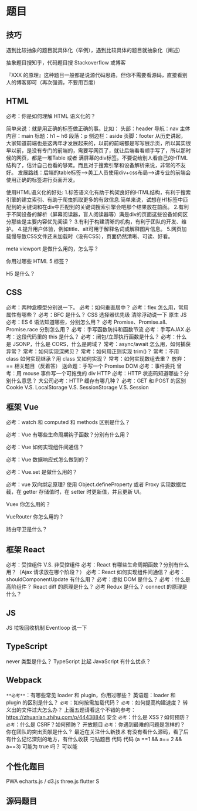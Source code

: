 # 题目

## 技巧

遇到比较抽象的题目就具体化（举例），遇到比较具体的题目就抽象化（阐述）

抽象题目搜知乎，代码题目搜 Stackoverflow 或博客

『XXX 的原理』这种题目一般都是说源代码思路，但你不需要看源码，直接看别人的博客即可（再次强调，不要用百度）



## HTML

必考：你是如何理解 HTML 语义化的？

简单来说：就是用正确的标签做正确的事。比如：
头部：header 导航：nav 主体内容：main 标题：h1 ~ h6 段落：p 侧边栏：aside 页脚：footer
从历史讲起，大家知道前端也是这两年才发展起来的，以前的前端都是写写展示页，所以其实很早以前，是没有专门的前端的，需要写网页了，就让后端看看顺手写了，所以那时候的网页，都是一堆Table 或者 满屏幕的div标签。不要说给别人看自己的HTML结构了，估计自己也看的够累。而且对于搜索引擎和设备解析来说，非常的不友好。
发展路线：后端的table标签–>美工人员使用div+css布局–>讲专业的前端会使用正确的标签进行页面开发。

使用HTML语义化的好处:
1.标签语义化有助于构架良好的HTML结构，有利于搜索引擎的建立索引、有助于爬虫抓取更多的有效信息.简单来说，试想在H1标签中匹配到的关键词和在div中匹配到的关键词搜索引擎会吧那个结果放在前面。
2.有利于不同设备的解析（屏幕阅读器，盲人阅读器等）满是div的页面这些设备如何区分那些是主要内容优先阅读？
3.有利于构建清晰的机构，有利于团队的开发、维护。
4.提升用户体验，例如title、alt可用于解释名词或解释图片信息。
5.网页加载慢导致CSS文件还未加载时（没有CSS），页面仍然清晰、可读、好看。

meta viewport 是做什么用的，怎么写？

你用过哪些 HTML 5 标签？

H5 是什么？

## CSS

必考：两种盒模型分别说一下。
必考：如何垂直居中？
必考：flex 怎么用，常用属性有哪些？
必考：BFC 是什么？
CSS 选择器优先级
清除浮动说一下
原生 JS
必考：ES 6 语法知道哪些，分别怎么用？
必考 Promise、Promise.all、Promise.race 分别怎么用？
必考：手写函数防抖和函数节流
必考：手写AJAX
必考：这段代码里的 this 是什么？
必考：闭包/立即执行函数是什么？
必考：什么是 JSONP，什么是 CORS，什么是跨域？
常考：async/await 怎么用，如何捕获异常？
常考：如何实现深拷贝？
常考：如何用正则实现 trim()？
常考：不用 class 如何实现继承？用 class 又如何实现？
常考：如何实现数组去重？
放弃：== 相关题目（反着答）
送命题：手写一个 Promise
DOM
必考：事件委托
曾考：用 mouse 事件写一个可拖曳的 div
HTTP
必考：HTTP 状态码知道哪些？分别什么意思？
大公司必考：HTTP 缓存有哪几种？
必考：GET 和 POST 的区别
Cookie V.S. LocalStorage V.S. SessionStorage V.S. Session

## 框架 Vue

必考：watch 和 computed 和 methods 区别是什么？

必考：Vue 有哪些生命周期钩子函数？分别有什么用？

必考：Vue 如何实现组件间通信？

必考：Vue 数据响应式怎么做到的？

必考：Vue.set 是做什么用的？

必考：vue 双向绑定原理?
使用 Object.defineProperty 或者 Proxy 实现数据拦截，在 getter 存储值时，在 setter 时更新值，并且更新 UI。

Vuex 你怎么用的？

VueRouter 你怎么用的？

路由守卫是什么？

## 框架 React

必考：受控组件 V.S. 非受控组件
必考：React 有哪些生命周期函数？分别有什么用？（Ajax 请求放在哪个阶段？）
必考：React 如何实现组件间通信？
必考：shouldComponentUpdate 有什么用？
必考：虚拟 DOM 是什么？
必考：什么是高阶组件？
React diff 的原理是什么？
必考 Redux 是什么？
connect 的原理是什么？

## JS

JS 垃圾回收机制
Eventloop 说一下

## TypeScript

never 类型是什么？
TypeScript 比起 JavaScript 有什么优点？

## Webpack

`**必考**`：有哪些常见 loader 和 plugin，你用过哪些？
英语题：loader 和 plugin 的区别是什么？
`必考`：如何按需加载代码？
`必考`：如何提高构建速度？
转义出的文件过大怎么办？
上面五题请看这个不错的参考：https://zhuanlan.zhihu.com/p/44438844
安全
`必考`：什么是 XSS？如何预防？
`必考`：什么是 CSRF？如何预防？
开放题目
`必考`：你遇到最难的问题是怎样的？
你在团队的突出贡献是什么？
最近在关注什么新技术
有没有看什么源码，看了后有什么记忆深刻的地方，有什么收获
刁钻题目
代码
代码
(a ==1 && a== 2 && a==3) 可能为 true 吗？
可以能



## 个性化题目

PWA
echarts.js / d3.js
three.js
flutter
S

## 源码题目